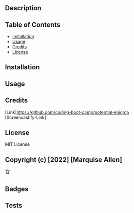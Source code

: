 # <README Generator>


## Description


## Table of Contents 


- [Installation](#installation)
- [Usage](#usage)
- [Credits](#credits)
- [License](#license)

## Installation

## Usage

## Credits

[Link]https://github.com/coding-boot-camp/potential-enigma
[Screencastify-Link]

## License
MIT License

Copyright (c) [2022] [Marquise Allen]
---

🏆

## Badges



## Tests

